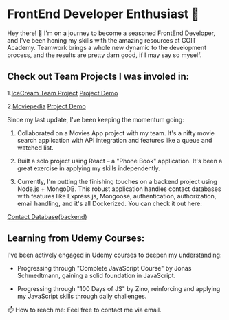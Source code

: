 # FrontEnd Developer Enthusiast 🚀

Hey there! 👋 I'm on a journey to become a seasoned FrontEnd Developer, and I've been honing my skills with the amazing resources at GOIT Academy. Teamwork brings a whole new dynamic to the development process, and the results are pretty darn good, if I may say so myself.

## Check out Team Projects I was involed in:
1.[IceCream Team Project](https://github.com/pawelszopinski/icecream-team-goit)  [Project Demo](https://marlenawojtczak.github.io/projekt-grupa-4/)
  
2.[Moviepedia](https://github.com/pawelszopinski/Project-07)  [Project Demo](https://raffamieczkowski.github.io/Project-07/)

Since my last update, I've been keeping the momentum going:

1. Collaborated on a Movies App project with my team. It's a nifty movie search application with API integration and features like a queue and watched list.

2. Built a solo project using React – a "Phone Book" application. It's been a great exercise in applying my skills independently.

3. Currently, I'm putting the finishing touches on a backend project using Node.js + MongoDB. This robust application handles contact databases with features like Express.js, Mongoose, authentication, authorization, email handling, and it's all Dockerized.
   You can check it out here:

  [Contact Database(backend)](https://github.com/pawelszopinski/nodejs-homework)

## Learning from Udemy Courses:
I've been actively engaged in Udemy courses to deepen my understanding:

- Progressing through "Complete JavaScript Course" by Jonas Schmedtmann, gaining a solid foundation in JavaScript.

- Progressing through "100 Days of JS" by Zino, reinforcing and applying my JavaScript skills through daily challenges.


 📫 How to reach me: Feel free to contact me via email.
